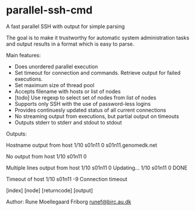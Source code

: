 parallel-ssh-cmd
================

A fast parallel SSH with output for simple parsing

The goal is to make it trustworthy for automatic system administration tasks and output results in a format which is easy to parse.

Main features:
 - Does unordered parallel execution
 - Set timeout for connection and commands. Retrieve output for failed executions.
 - Set maximum size of thread pool
 - Accepts filename with hosts or list of nodes
 - [todo] Use regexp to select set of nodes from list of nodes
 - Supports only SSH with the use of password-less logins
 - Provides continuesly updated status of all current connections
 - No streaming output from executions, but partial output on timeouts
 - Outputs stderr to stderr and stdout to stdout

Outputs:

Hostname output from host
  1/10    s01n11    0    s01n11.genomedk.net

No output from host
  1/10    s01n11    0    

Multiple lines output from host
  1/10    s01n11    0    Updating...
  1/10    s01n11    0    DONE

Timeout of host
  1/10    s01n11    -9  Connection timeout

[index]  [node]  [returncode]  [output]

Author: Rune Moellegaard Friborg <runef@birc.au.dk>

